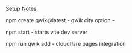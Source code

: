 Setup Notes

npm create qwik@latest - qwik city option - 

npm start - starts vite dev server

npm run qwik add - cloudflare pages integration

